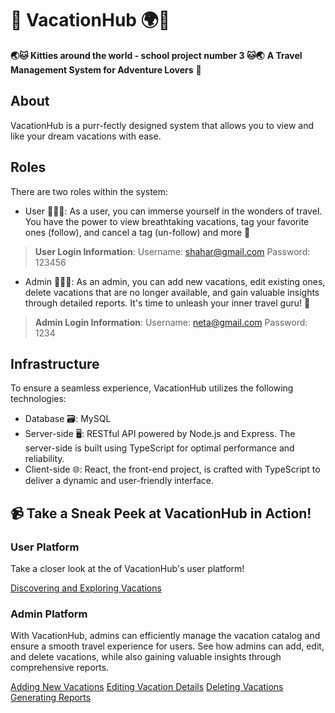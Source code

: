# 🌴 VacationHub 🌍🐾
**🌏🐱 Kitties around the world - school project number 3 🐱🌏**
**A Travel Management System for Adventure Lovers** 🌟

## About
VacationHub is a purr-fectly designed system that allows you to view and like your dream vacations with ease.

## Roles
There are two roles within the system:

- User 🙋‍♀️🌟: As a user, you can immerse yourself in the wonders of travel. You have the power to view breathtaking vacations, tag your favorite ones (follow), and cancel a tag (un-follow) and more 🌈

> **User Login Information**:
> Username: shahar@gmail.com
> Password: 123456

- Admin 👩‍💼🔑: As an admin, you can add new vacations, edit existing ones, delete vacations that are no longer available, and gain valuable insights through detailed reports. It's time to unleash your inner travel guru! 💼

> **Admin Login Information**:
> Username: neta@gmail.com
> Password: 1234

## Infrastructure
To ensure a seamless experience, VacationHub utilizes the following technologies:

- Database 🗃️: MySQL
- Server-side 🖥️: RESTful API powered by Node.js and Express. The server-side is built using TypeScript for optimal performance and reliability.
- Client-side 🌐: React, the front-end project, is crafted with TypeScript to deliver a dynamic and user-friendly interface.

## 📹 Take a Sneak Peek at VacationHub in Action!

### User Platform
Take a closer look at the of VacationHub's user platform!

[Discovering and Exploring Vacations](video-link-1) 

### Admin Platform
With VacationHub, admins can efficiently manage the vacation catalog and ensure a smooth travel experience for users. See how admins can add, edit, and delete vacations, while also gaining valuable insights through comprehensive reports. 

[Adding New Vacations](video-link-4)
[Editing Vacation Details](video-link-5)
[Deleting Vacations](video-link-6)
[Generating Reports](video-link-7)

